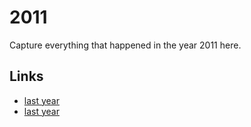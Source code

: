 # 2011

Capture everything that happened in the year 2011 here.

## Links
- [last year](calendar/years/2010.md)
- [last year](calendar/years/2012.md)